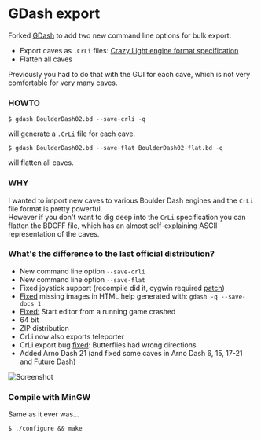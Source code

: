 # GDash export #

Forked [GDash](https://bitbucket.org/czirkoszoltan/gdash/src/master/README.md) to add two new command line options for bulk export:

* Export caves as `.CrLi` files:
[Crazy Light engine format specification](http://www.gratissaugen.de/erbsen/BD-Inside-FAQ.html#CrLi-Engine)
* Flatten all caves

Previously you had to do that with the GUI for each cave, which is not very comfortable for very many caves.

### HOWTO

    $ gdash BoulderDash02.bd --save-crli -q

will generate a `.CrLi` file for each cave.

    $ gdash BoulderDash02.bd --save-flat BoulderDash02-flat.bd -q

will flatten all caves.

### WHY

I wanted to import new caves to various Boulder Dash engines and the `CrLi` file format is pretty powerful.<br>
However if you don't want to dig deep into the `CrLi` specification you can flatten the BDCFF file, which has an almost self-explaining ASCII
representation of the caves.

### What's the difference to the last official distribution? ###

* New command line option `--save-crli`
* New command line option `--save-flat`
* Fixed joystick support (recompile did it, cygwin required [patch](https://github.com/revvv/gdash-export-CrLi/commit/991c77465c4c0a08ffc8b56dc0cc4a0c4c6dcf19#diff-e1abb84f560b62e25bbf61530f2bf2a0e4047f0ea7ac730175da93b3916a1572))
* [Fixed](https://github.com/revvv/gdash-export-CrLi/commit/fba5a7feb71335903b70c80627ea24d4911956b8) missing images in HTML help generated with: `gdash -q --save-docs 1`
* [Fixed:](https://github.com/revvv/gdash-export-CrLi/commit/3bd063698313bd4fb86e61732ebfca262c92827e) Start editor from a running game crashed
* 64 bit
* ZIP distribution
* CrLi now also exports teleporter
* CrLi export bug [fixed](https://github.com/revvv/gdash-export-CrLi/commit/f2c9913cfdc84fc8a0e519cf547e35d6d3d70fca): Butterflies had wrong directions
* Added Arno Dash 21 (and fixed some caves in Arno Dash 6, 15, 17-21 and Future Dash)

![Screenshot](https://bitbucket.org/repo/ejzABR/images/4034423466-gdashgame.png)

### Compile with MinGW

Same as it ever was...

    $ ./configure && make
    
